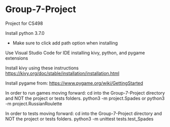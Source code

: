 # Group-7-Project
Project for CS498

Install python 3.7.0
 - Make sure to click add path option when installing
 
Use Visual Studio Code for IDE installing kivy, python, and pygame extensions

Install kivy using these instructions
https://kivy.org/doc/stable/installation/installation.html

Install pygame from:
https://www.pygame.org/wiki/GettingStarted


In order to run games moving forward:
cd into the Group-7-Project directory and NOT the project or tests folders.
python3 -m project.Spades
or
python3 -m project.RussianRoulette


In order to tests moving forward:
cd into the Group-7-Project directory and NOT the project or tests folders.
python3 -m unittest tests.test_Spades

